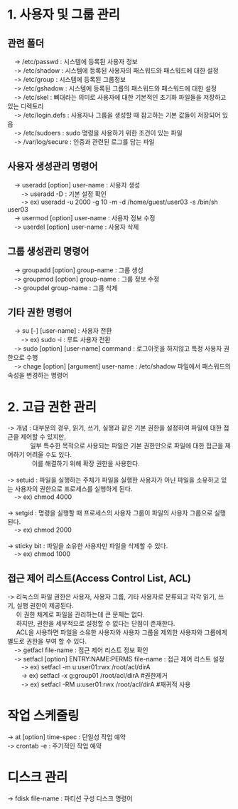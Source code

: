 # 1. 사용자 및 그룹 관리
##  관련 폴더
&nbsp;&nbsp;&nbsp;&nbsp;-> /etc/passwd : 시스템에 등록된 사용자 정보\
&nbsp;&nbsp;&nbsp;&nbsp;-> /etc/shadow : 시스템에 등록된 사용자의 패스워드와 패스워드에 대한 설정\
&nbsp;&nbsp;&nbsp;&nbsp;-> /etc/group : 시스템에 등록된 그룹정보\
&nbsp;&nbsp;&nbsp;&nbsp;-> /etc/gshadow : 시스템에 등록된 그룹의 패스워드와 패스워드에 대한 설정\
&nbsp;&nbsp;&nbsp;&nbsp;-> /etc/skel : 뼈대라는 의미로 사용자에 대한 기본적인 초기화 파일들을 저장하고 있는 디렉토리\
&nbsp;&nbsp;&nbsp;&nbsp;-> /etc/login.defs : 사용자나 그룹을 생성할 때 참고하는 기본 값들이 저장되어 있음\
&nbsp;&nbsp;&nbsp;&nbsp;-> /etc/sudoers : sudo 명령을 사용하기 위한 조건이 있는 파일\
&nbsp;&nbsp;&nbsp;&nbsp;-> /var/log/secure : 인증과 관련된 로그를 담는 파일

## 사용자 생성관리 명령어
&nbsp;&nbsp;&nbsp;&nbsp;-> useradd [option] user-name : 사용자 생성\
&nbsp;&nbsp;&nbsp;&nbsp;&nbsp;&nbsp;&nbsp;&nbsp;-> useradd -D : 기본 설정 확인\
&nbsp;&nbsp;&nbsp;&nbsp;&nbsp;&nbsp;&nbsp;&nbsp;-> ex) useradd -u 2000 -g 10 -m -d /home/guest/user03 -s /bin/sh user03\
&nbsp;&nbsp;&nbsp;&nbsp;-> usermod [option] user-name : 사용자 정보 수정\
&nbsp;&nbsp;&nbsp;&nbsp;-> userdel [option] user-name : 사용자 삭제

## 그룹 생성관리 명령어
&nbsp;&nbsp;&nbsp;&nbsp;-> groupadd [option] group-name : 그룹 생성\
&nbsp;&nbsp;&nbsp;&nbsp;-> groupmod [option] group-name : 그룹 정보 수정\
&nbsp;&nbsp;&nbsp;&nbsp;-> groupdel group-name : 그룹 삭제

## 기타 권한 명령어
&nbsp;&nbsp;&nbsp;&nbsp;-> su [-] [user-name] : 사용자 전환\
&nbsp;&nbsp;&nbsp;&nbsp;&nbsp;&nbsp;&nbsp;&nbsp;-> ex) sudo -i : 루트 사용자 전환\
&nbsp;&nbsp;&nbsp;&nbsp;-> sudo [option] [user-name] command : 로그아웃을 하지않고 특정 사용자 권한으로 수행\
&nbsp;&nbsp;&nbsp;&nbsp;-> chage [option] [argument] user-name :  /etc/shadow 파일에서 패스워드의 속성을 변경하는 명령어

# 2. 고급 권한 관리
-> 개념 : 대부분의 경우, 읽기, 쓰기, 실행과 같은 기본 권한을 설정하여 파일에 대한 접근을 제어할 수 있지만,\
 &nbsp;&nbsp;&nbsp;&nbsp;&nbsp;&nbsp;&nbsp;&nbsp;&nbsp;&nbsp;&nbsp;&nbsp;
 일부 특수한 목적으로 사용되는 파일은 기본 권한만으로 파일에 대한 접근을 제어하기 어려울 수도 있다.\
 &nbsp;&nbsp;&nbsp;&nbsp;&nbsp;&nbsp;&nbsp;&nbsp;&nbsp;&nbsp;&nbsp;&nbsp;&nbsp;
 이를 해결하기 위해 확장 권한을 사용한다.\
 \
 -> setuid : 파일을 실행하는 주체가 파일을 실행한 사용자가 아닌 파일을 소유하고 있는 사용자의 권한으로 프로세스를 실행하게 된다.\
 &nbsp;&nbsp;&nbsp;&nbsp;-> ex) chmod 4000\
 \
 -> setgid : 명령을 실행할 때 프로세스의 사용자 그룹이 파일의 사용자 그룹으로 실행된다.\
 &nbsp;&nbsp;&nbsp;&nbsp;-> ex) chmod 2000\
 \
 -> sticky bit : 파일을 소유한 사용자만 파일을 삭제할 수 있다.\
 &nbsp;&nbsp;&nbsp;&nbsp;-> ex) chmod 1000
 
 ## 접근 제어 리스트(Access Control List, ACL)
-> 리눅스의 파일 권한은 사용자, 사용자 그룹, 기타 사용자로 분류되고 각각 읽기, 쓰기, 실행 권한이 제공된다.\
&nbsp;&nbsp;&nbsp;&nbsp; 이 권한 체계로 파일을 관리하는데 큰 문제는 없다.\
&nbsp;&nbsp;&nbsp;&nbsp; 하지만, 권한을 세부적으로 설정할 수 없다는 단점이 존재한다.\
&nbsp;&nbsp;&nbsp;&nbsp; ACL을 사용하면 파일을 소유한 사용자와 사용자 그룹을 제외한 사용자와 그룹에게 별도로 권한을 부여 할 수 있다.\
&nbsp;&nbsp;&nbsp;&nbsp;-> getfacl file-name : 접근 제어 리스트 정보 확인\
&nbsp;&nbsp;&nbsp;&nbsp;-> setfacl [option] ENTRY:NAME:PERMS file-name : 접근 제어 리스트 설정\
&nbsp;&nbsp;&nbsp;&nbsp;&nbsp;&nbsp;&nbsp;&nbsp;-> ex) setfacl -m u:user01:rwx /root/acl/dirA\
&nbsp;&nbsp;&nbsp;&nbsp;&nbsp;&nbsp;&nbsp;&nbsp;-> ex) setfacl -x g:group01 /root/acl/dirA #권한제거\
&nbsp;&nbsp;&nbsp;&nbsp;&nbsp;&nbsp;&nbsp;&nbsp;-> ex) setfacl -RM u:user01:rwx /root/acl/dirA #재귀적 사용

# 작업 스케줄링
-> at [option] time-spec : 단일성 작업 예약\
-> crontab -e : 주기적인 작업 예약

# 디스크 관리
-> fdisk file-name : 파티션 구성 디스크 명령어
          
